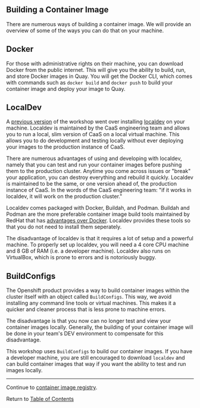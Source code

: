## Building a Container Image

There are numerous ways of building a container image. We will provide an overview of some of the ways you can do that on your machine. 

## Docker

For those with administrative rights on their machine, you can download Docker from the public internet. This will give you the ability to build, run, and store Docker images in Quay. You will get the Docker CLI, which comes with commands such as `docker build` and `docker push` to build your container image and deploy your image to Quay. 

## LocalDev

A [previous version](https://github.ford.com/DevEnablement/caas-workshop/tree/archived) of the workshop went over installing [localdev](https://github.ford.com/Containers/localdev) on your machine. Localdev is maintained by the CaaS engineering team and allows you to run a local, slim version of CaaS on a local virtual machine. This allows you to do development and testing locally without ever deploying your images to the production instance of CaaS. 

There are numerous advantages of using and developing with localdev, namely that you can test and run your container images before pushing them to the production cluster. Anytime you come across issues or "break" your application, you can destroy everything and rebuild it quickly. Localdev is maintained to be the same, or one version ahead of, the production instance of CaaS. In the words of the CaaS engineering team: "if it works in localdev, it will work on the production cluster." 

Localdev comes packaged with Docker, Buildah, and Podman. Buildah and Podman are the more preferable container image build tools maintained by RedHat that has [advantages over Docker](https://developers.redhat.com/blog/2019/02/21/podman-and-buildah-for-docker-users/). Localdev provides these tools so that you do not need to install them seperately.

The disadvantage of localdev is that it requires a lot of setup and a powerful machine. To properly set up localdev, you will need a 4 core CPU machine and 8 GB of RAM (i.e. a developer machine). Localdev also runs on VirtualBox, which is prone to errors and is notoriously buggy. 

## BuildConfigs 

The Openshift product provides a way to build container images within the cluster itself with an object called `BuildConfigs`. This way, we avoid installing any command line tools or virtual machines. This makes it a quicker and cleaner process that is less prone to machine errors. 

The disadvantage is that you now can no longer test and view your container images locally. Generally, the building of your container image will be done in your team's DEV environment to compensate for this disadvantage. 

This workshop uses `BuildConfigs` to build our container images. If you have a developer machine, you are still encouraged to download `localdev` and can build container images that way if you want the ability to test and run images locally. 

---

Continue to [container image registry](./6-buildintro.md).

Return to [Table of Contents](../README.md#agenda)